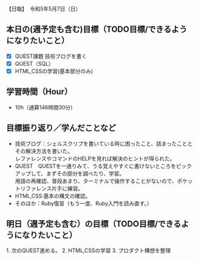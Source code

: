 【日報】　令和5年5月7日（日）
## 本日の(週予定も含む)目標（TODO目標/できるようになりたいこと）
- [x] QUEST課題 技術ブログを書く
- [x] QUEST（SQL）
- [x] HTML,CSSの学習(基本部分のみ)
## 学習時間（Hour）
- 10h（通算146時間30分）
## 目標振り返り／学んだことなど
- 技術ブログ：シェルスクリプを書いている時に困ったこと、詰まったこととその解決方法を書いた。  
             レファレンスやコマンドのHELPを見れば解決のヒントが得られた。
- QUEST　QUESTを一通りみて、うる覚えやすぐに書けないところをピックアップして、まずその部分を調べたり、学習。  
         用語の再確認、普段あまり、ターミナルで操作することがないので、ポケットリファレンス片手に練習。
- HTML,CSS:基本の構文の確認。
- そのほか：Ruby復習（もう一度、Ruby入門を読み直す。）  
## 明日（週予定も含む）の目標（TODO目標/できるようになりたいこと）
  1\. 次のQUEST進める。
  2\. HTML,CSSの学習
  3\. プロダクト構想を整理
